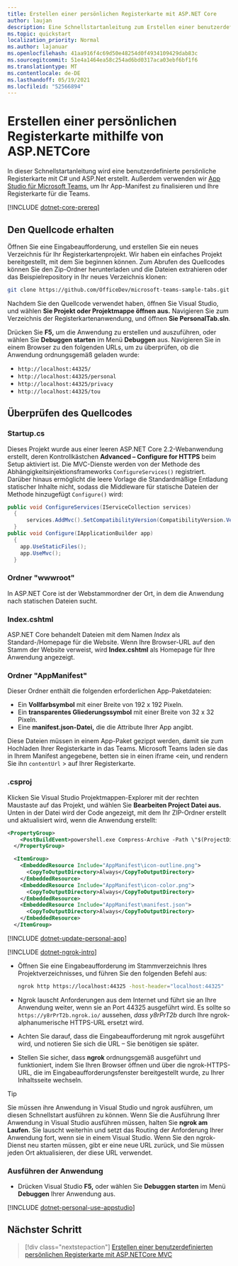 ```yaml
---
title: Erstellen einer persönlichen Registerkarte mit ASP.NET Core
author: laujan
description: Eine Schnellstartanleitung zum Erstellen einer benutzerdefinierten persönlichen Registerkarte mit ASP.NET Core.
ms.topic: quickstart
localization_priority: Normal
ms.author: lajanuar
ms.openlocfilehash: 41aa916f4c69d50e48254d0f4934109429dab83c
ms.sourcegitcommit: 51e4a1464ea58c254ad6bd0317aca03ebf6bf1f6
ms.translationtype: MT
ms.contentlocale: de-DE
ms.lasthandoff: 05/19/2021
ms.locfileid: "52566894"
---
```

# <a name="create-a-personal-tab-using-aspnetcore"></a>Erstellen einer persönlichen Registerkarte mithilfe von ASP.NETCore

In dieser Schnellstartanleitung wird eine benutzerdefinierte persönliche Registerkarte mit C# und ASP.Net erstellt. Außerdem verwenden wir [App Studio für Microsoft Teams,](~/concepts/build-and-test/app-studio-overview.md) um Ihr App-Manifest zu finalisieren und Ihre Registerkarte für die Teams.

[!INCLUDE [dotnet-core-prereq](~/includes/tabs/dotnet-core-prereq.md)]

## <a name="get-the-source-code"></a>Den Quellcode erhalten

Öffnen Sie eine Eingabeaufforderung, und erstellen Sie ein neues Verzeichnis für Ihr Registerkartenprojekt. Wir haben ein einfaches Projekt bereitgestellt, mit dem Sie beginnen können. Zum Abrufen des Quellcodes können Sie den Zip-Ordner herunterladen und die Dateien extrahieren oder das Beispielrepository in Ihr neues Verzeichnis klonen:

```bash
git clone https://github.com/OfficeDev/microsoft-teams-sample-tabs.git
```

Nachdem Sie den Quellcode verwendet haben, öffnen Sie Visual Studio, und wählen **Sie Projekt oder Projektmappe öffnen aus.** Navigieren Sie zum Verzeichnis der Registerkartenanwendung, und öffnen **Sie PersonalTab.sln**.

Drücken Sie **F5,** um die Anwendung zu erstellen und auszuführen, oder wählen Sie **Debuggen starten** im Menü **Debuggen** aus. Navigieren Sie in einem Browser zu den folgenden URLs, um zu überprüfen, ob die Anwendung ordnungsgemäß geladen wurde:

- `http://localhost:44325/`
- `http://localhost:44325/personal`
- `http://localhost:44325/privacy`
- `http://localhost:44325/tou`

## <a name="review-the-source-code"></a>Überprüfen des Quellcodes

### <a name="startupcs"></a>Startup.cs

Dieses Projekt wurde aus einer leeren ASP.NET Core 2.2-Webanwendung erstellt, deren Kontrollkästchen **Advanced – Configure for HTTPS** beim Setup aktiviert ist. Die MVC-Dienste werden von der Methode des Abhängigkeitsinjektionsframeworks `ConfigureServices()` registriert. Darüber hinaus ermöglicht die leere Vorlage die Standardmäßige Entladung statischer Inhalte nicht, sodass die Middleware für statische Dateien der Methode hinzugefügt `Configure()` wird:

```csharp
public void ConfigureServices(IServiceCollection services)
  {
      services.AddMvc().SetCompatibilityVersion(CompatibilityVersion.Version_2_2);
  }
public void Configure(IApplicationBuilder app)
  {
    app.UseStaticFiles();
    app.UseMvc();
  }
```

### <a name="wwwroot-folder"></a>Ordner "wwwroot"

In ASP.NET Core ist der Webstammordner der Ort, in dem die Anwendung nach statischen Dateien sucht.

### <a name="indexcshtml"></a>Index.cshtml

ASP.NET Core behandelt Dateien mit dem Namen *Index* als Standard-/Homepage für die Website. Wenn Ihre Browser-URL auf den Stamm der Website verweist, wird **Index.cshtml** als Homepage für Ihre Anwendung angezeigt.

### <a name="appmanifest-folder"></a>Ordner "AppManifest"

Dieser Ordner enthält die folgenden erforderlichen App-Paketdateien:

- Ein **Vollfarbsymbol** mit einer Breite von 192 x 192 Pixeln.
- Ein **transparentes Gliederungssymbol** mit einer Breite von 32 x 32 Pixeln.
- Eine **manifest.json-Datei,** die die Attribute Ihrer App angibt.

Diese Dateien müssen in einem App-Paket gezippt werden, damit sie zum Hochladen Ihrer Registerkarte in das Teams. Microsoft Teams laden sie das in Ihrem Manifest angegebene, betten sie in einen iframe <ein, und rendern Sie ihn `contentUrl` \> auf Ihrer Registerkarte.

### <a name="csproj"></a>.csproj

Klicken Sie Visual Studio Projektmappen-Explorer mit der rechten Maustaste auf das Projekt, und wählen Sie **Bearbeiten Project Datei aus.** Unten in der Datei wird der Code angezeigt, mit dem Ihr ZIP-Ordner erstellt und aktualisiert wird, wenn die Anwendung erstellt:

```xml
<PropertyGroup>
    <PostBuildEvent>powershell.exe Compress-Archive -Path \"$(ProjectDir)AppManifest\*\" -DestinationPath \"$(TargetDir)tab.zip\" -Force</PostBuildEvent>
  </PropertyGroup>

  <ItemGroup>
    <EmbeddedResource Include="AppManifest\icon-outline.png">
      <CopyToOutputDirectory>Always</CopyToOutputDirectory>
    </EmbeddedResource>
    <EmbeddedResource Include="AppManifest\icon-color.png">
      <CopyToOutputDirectory>Always</CopyToOutputDirectory>
    </EmbeddedResource>
    <EmbeddedResource Include="AppManifest\manifest.json">
      <CopyToOutputDirectory>Always</CopyToOutputDirectory>
    </EmbeddedResource>
  </ItemGroup>
```

[!INCLUDE  [dotnet-update-personal-app](~/includes/tabs/dotnet-update-personal-app.md)]

[!INCLUDE [dotnet-ngrok-intro](~/includes/tabs/dotnet-ngrok-intro.md)]

- Öffnen Sie eine Eingabeaufforderung im Stammverzeichnis Ihres Projektverzeichnisses, und führen Sie den folgenden Befehl aus:

    ```bash
    ngrok http https://localhost:44325 -host-header="localhost:44325"
    ```

- Ngrok lauscht Anforderungen aus dem Internet und führt sie an Ihre Anwendung weiter, wenn sie an Port 44325 ausgeführt wird.  Es sollte so `https://y8rPrT2b.ngrok.io/` aussehen, *dass y8rPrT2b* durch Ihre ngrok-alphanumerische HTTPS-URL ersetzt wird.

- Achten Sie darauf, dass die Eingabeaufforderung mit ngrok ausgeführt wird, und notieren Sie sich die URL – Sie benötigen sie später.

- Stellen Sie sicher, dass **ngrok** ordnungsgemäß ausgeführt und funktioniert, indem Sie Ihren Browser öffnen und über die ngrok-HTTPS-URL, die im Eingabeaufforderungsfenster bereitgestellt wurde, zu Ihrer Inhaltsseite wechseln.

>[!TIP]
>Sie müssen ihre Anwendung in Visual Studio und ngrok ausführen, um diesen Schnellstart ausführen zu können. Wenn Sie die Ausführung Ihrer Anwendung in Visual Studio ausführen müssen, halten Sie **ngrok am Laufen.** Sie lauscht weiterhin und setzt das Routing der Anforderung Ihrer Anwendung fort, wenn sie in einem Visual Studio. Wenn Sie den ngrok-Dienst neu starten müssen, gibt er eine neue URL zurück, und Sie müssen jeden Ort aktualisieren, der diese URL verwendet.

### <a name="run-your-application"></a>Ausführen der Anwendung

- Drücken Visual Studio **F5,** oder wählen Sie **Debuggen starten** im Menü **Debuggen** Ihrer Anwendung aus.

[!INCLUDE [dotnet-personal-use-appstudio](~/includes/tabs/dotnet-personal-use-appstudio.md)]

## <a name="next-step"></a>Nächster Schritt

> [!div class="nextstepaction"]
> [Erstellen einer benutzerdefinierten persönlichen Registerkarte mit ASP.NETCore MVC](~/tabs/quickstarts/create-personal-tab-dotnet-core-mvc.md)
